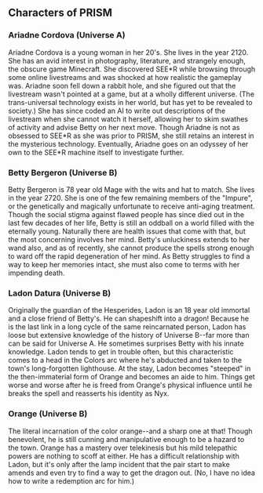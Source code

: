## Characters of PRISM

### Ariadne Cordova (Universe A)

Ariadne Cordova is a young woman in her 20's. She lives in the year 2120. She has an avid interest in photography, literature, and strangely enough, the obscure game Minecraft. She discovered SEE\*R while browsing through some online livestreams and was shocked at how realistic the gameplay was. Ariadne soon fell down a rabbit hole, and she figured out that the livestream wasn't pointed at a game, but at a wholly different universe. (The trans-universal technology exists in her world, but has yet to be revealed to society.) She has since coded an AI to write out descriptions of the livestream when she cannot watch it herself, allowing her to skim swathes of activity and advise Betty on her next move. Though Ariadne is not as obsessed to SEE\*R as she was prior to PRISM, she still retains an interest in the mysterious technology. Eventually, Ariadne goes on an odyssey of her own to the SEE\*R machine itself to investigate further.

### Betty Bergeron (Universe B)

Betty Bergeron is 78 year old Mage with the wits and hat to match. She lives in the year 2720. She is one of the few remaining members of the "Impure", or the genetically and magically unfortunate to receive anti-aging treatment. Though the social stigma against flawed people has since died out in the last few decades of her life, Betty is still an oddball on a world filled with the eternally young. Naturally there are health issues that come with that, but the most concerning involves her mind. Betty's unluckiness extends to her wand also, and as of recently, she cannot produce the spells strong enough to ward off the rapid degeneration of her mind. As Betty struggles to find a way to keep her memories intact, she must also come to terms with her impending death.

### Ladon Datura (Universe B)

Originally the guardian of the Hesperides, Ladon is an 18 year old immortal and a close friend of Betty's. He can shapeshift into a dragon! Because he is the last link in a long cycle of the same reincarnated person, Ladon has loose but extensive knowledge of the history of Universe B--far more than can be said for Universe A. He sometimes surprises Betty with his innate knowledge. Ladon tends to get in trouble often, but this characteristic comes to a head in the Colors arc where he's abducted and taken to the town's long-forgotten lighthouse. At the stay, Ladon becomes "steeped" in the then-immaterial form of Orange and becomes an aide to him. Things get worse and worse after he is freed from Orange's physical influence until he breaks the spell and reasserts his identity as Nyx.

### Orange (Universe B)

The literal incarnation of the color orange--and a sharp one at that! Though benevolent, he is still cunning and manipulative enough to be a hazard to the town. Orange has a mastery over telekinesis but his mild telepathic powers are nothing to scoff at either. He has a difficult relationship with Ladon, but it's only after the lamp incident that the pair start to make amends and even try to find a way to get the dragon out. (No, I have no idea how to write a redemption arc for him.)
